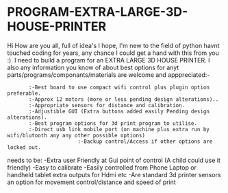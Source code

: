 # PROGRAM-EXTRA-LARGE-3D-HOUSE-PRINTER
Hi How are you all, full of idea's I hope,
I'm new to the field of python havnt touched coding for years,
any chance I could get a hand with this from you :).
I need to build a program for an EXTRA LARGE 3D HOUSE PRINTER.
I also any information you know of about best options for anyt parts/programs/componants/materials are welcome and apppreciated:-
           
           :-Best board to use compact wifi control plus plugin option preferable.
           :-Approx 12 motors (more or less pending design alterations)..
           :-Appropriate sensors for distance and calibration.
           :-Adjustible GUI (Extra buttons added easily Pending design alterations).
           :-Best program options for 3d print program to utilise.
           :-Direct usb link mobile port (on machine plus extra run by wifi/blutooth any any other possible options)
                           :-Backup control/Access if other options are locked out. 
needs to be:
           -Extra user Friendly at Gui point of control (A child could use it friendly)
           -Easy to calibrate 
           -Easily controlled from Phone Laptop or handheld tablet extra outputs for Hdmi etc
           -Are standard 3d printer sensors an option for movement control/distance and speed of print
           
